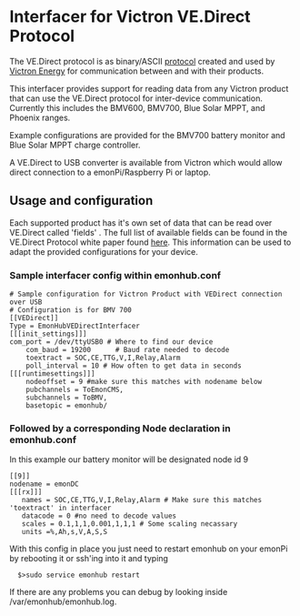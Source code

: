 # Interfacer for Victron VE.Direct Protocol

The VE.Direct protocol is as binary/ASCII [protocol](https://www.victronenergy.com/live/vedirect_protocol:faq) created and used by [Victron Energy](https://www.victronenergy.com/) for communication between and with their products.

This interfacer provides support for reading data from any Victron product that can use the VE.Direct protocol for inter-device communication. Currently this includes the BMV600, BMV700, Blue Solar MPPT, and Phoenix ranges. 

Example configurations are provided for the BMV700 battery monitor and Blue Solar MPPT charge controller.

A VE.Direct to USB converter is available from Victron which would allow direct connection to a emonPi/Raspberry Pi or laptop.

## Usage and configuration

Each supported product has it's own set of data that can be read over VE.Direct called 'fields' . The full list of available fields can be found in the VE.Direct Protocol white paper found [here](https://www.victronenergy.com/support-and-downloads/whitepapers). This information can be used to adapt the provided configurations for your device.

### Sample interfacer config within emonhub.conf
    # Sample configuration for Victron Product with VEDirect connection over USB
    # Configuration is for BMV 700
    [[VEDirect]]
    Type = EmonHubVEDirectInterfacer
    [[[init_settings]]]
    com_port = /dev/ttyUSB0 # Where to find our device
        com_baud = 19200      # Baud rate needed to decode
        toextract = SOC,CE,TTG,V,I,Relay,Alarm 
        poll_interval = 10 # How often to get data in seconds
    [[[runtimesettings]]]
        nodeoffset = 9 #make sure this matches with nodename below
        pubchannels = ToEmonCMS,
        subchannels = ToBMV,
        basetopic = emonhub/


### Followed by a  corresponding Node declaration in emonhub.conf
In this example our battery monitor will be designated node id 9 

    [[9]]
    nodename = emonDC
    [[[rx]]]
       names = SOC,CE,TTG,V,I,Relay,Alarm # Make sure this matches 'toextract' in interfacer
       datacode = 0 #no need to decode values
       scales = 0.1,1,1,0.001,1,1,1 # Some scaling necassary
       units =%,Ah,s,V,A,S,S 


With this config in place you just need to restart emonhub on your emonPi by rebooting it or ssh'ing into it and typing 

      $>sudo service emonhub restart

If there are any problems you can debug by looking inside /var/emonhub/emonhub.log.
